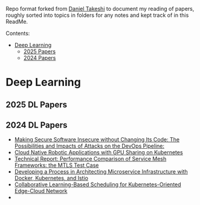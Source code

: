 Repo format forked from [Daniel Takeshi][1] to document my reading of papers, roughly sorted into topics in folders for any notes and kept track of in this ReadMe.

Contents:

- [Deep Learning](#K8s)
    - [2025 Papers](#2025-dl-papers)
    - [2024 Papers](#2024-dl-papers)

# Deep Learning

## 2025 DL Papers


## 2024 DL Papers

- [Making Secure Software Insecure without Changing Its Code: The Possibilities and Impacts of Attacks on the DevOps Pipeline:](https://arxiv.org/pdf/2201.12879)
- [Cloud Native Robotic Applications with GPU Sharing on Kubernetes](https://arxiv.org/pdf/2210.03936)
- [Technical Report: Performance Comparison of Service Mesh Frameworks: the MTLS Test Case](https://arxiv.org/pdf/2411.02267)
- [Developing a Process in Architecting Microservice Infrastructure with Docker, Kubernetes, and Istio](https://arxiv.org/pdf/1911.02275)
- [Collaborative Learning-Based Scheduling for Kubernetes-Oriented Edge-Cloud Network](https://arxiv.org/pdf/2305.05935)
- 
[1]:https://github.com/DanielTakeshi/Paper_Notes
